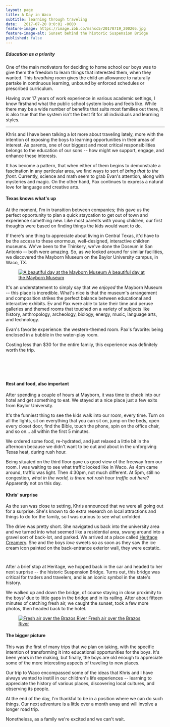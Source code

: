 ```yaml
---
layout: page
title: A Day in Waco
subtitle: learning through traveling
date:   2017-07-20 0:0:01 -0600
feature-image: https://image.ibb.co/mshsc5/20170719_200205.jpg
feature-image-alt: Sunset behind the historic Suspension Bridge
published: false
---
```

##### Education as a priority
One of the main motivators for deciding to home school our boys was to give them the freedom to learn things that interested them, when they wanted. This _breathing room_ gives the child an allowance to naturally partake in continuous learning, unbound by enforced schedules or prescribed curriculum.

Having over 17 years of work experience in various academic  settings, I know firsthand what the public school system looks and feels like. While there may be a wide number of benefits that suits most families out there, it is also true that the system isn't the best fit for all individuals and learning styles.

<hr class="divider_elipses">

Khris and I have been talking a lot more about traveling lately, more with the intention of exposing the boys to learning opportunities in their areas of interest. As parents, one of our biggest and most critical responsibilities belongs to the education of our sons -- how might we support, engage, and enhance these interests.

It has become a pattern, that when either of them begins to demonstrate a fascination in any particular area, we find ways to sort of _bring that to the front_. Currently, science and math seem to grab Evan's attention, along with mysteries and magic. On the other hand, Pax continues to express a natural love for language and creative arts.


#### Texas knows what's up
At the moment, I'm in transition between companies; this gave us the perfect opportunity to plan a quick staycation to get out of town and experience something new. Like most parents with young children, our first thoughts were based on finding things the kids would want to do.

If there's one thing to appreciate about living in Central Texas, it'd have to be the access to these enormous, well-designed, interactive children museums. We've been to the Thinkery, we've done the Doseum in San Antonio -- both were amazing. So, as we looked around for similar facilities, we discovered the Mayborn Museum on the Baylor University campus, in Waco, TX.

<figure class="figure">
    <a class="figure_link" href="https://image.ibb.co/koadH5/20170719_150120.jpg">
      <img class="figure_image" src="https://image.ibb.co/koadH5/20170719_150120.jpg" alt="A beautiful day at the Mayborn Museum">
    <figurecaption class="figure_caption">A beautiful day at the Mayborn Museum</figurecaption>
  </a>
</figure>

It's an understatement to simply say that we _enjoyed_ the Mayborn Museum -- this place is incredible. What's nice is that the museum's arrangement and composition strikes the perfect balance between educational and interactive exhibits. Ev and Pax were able to take their time and peruse galleries and themed rooms that touched on a variety of subjects like history, anthropology, archeology, biology, energy, music, language arts, and technology.

Evan's favorite experience: the western-themed room. Pax's favorite: being enclosed in a bubble in the water-play room.

Costing less than $30 for the entire family, this experience was definitely worth the trip.

<div class="container_lg_nested">
  <div class="grid grid_thirds">
    <div class="grid_card">
      <figure class="figure">
        <a class="figure_link" href="https://image.ibb.co/bYu5x5/20170719_114441.jpg">
          <img class="figure_image" src="https://image.ibb.co/bYu5x5/20170719_114441.jpg" alt="">
        </a>
      </figure>
    </div>
    <div class="grid_card">
      <figure class="figure">
        <a class="figure_link" href="https://image.ibb.co/cnnQx5/20170719_135213.jpg">
          <img class="figure_image" src="https://image.ibb.co/cnnQx5/20170719_135213.jpg" alt="">
        </a>
      </figure>
    </div>
    <div class="grid_card">
      <figure class="figure">
        <a class="figure_link" href="https://image.ibb.co/moX3jk/20170719_144924.jpg">
          <img class="figure_image" src="https://image.ibb.co/moX3jk/20170719_144924.jpg" alt="">
        </a>
      </figure>
    </div>
  </div>
  <div class="grid grid_halves">
    <div class="grid_card">
      <figure class="figure">
        <a class="figure_link" href="https://image.ibb.co/bLn3jk/20170719_140722.jpg">
          <img class="figure_image" src="https://image.ibb.co/bLn3jk/20170719_140722.jpg" alt="">
        </a>
      </figure>
    </div>
    <div class="grid_card">
      <figure class="figure">
        <a class="figure_link" href="https://image.ibb.co/jiX3jk/20170719_143816.jpg">
          <img class="figure_image" src="https://image.ibb.co/jiX3jk/20170719_143816.jpg" alt="">
        </a>
      </figure>
    </div>
  </div>
</div>

#### Rest and food, also important
After spending a couple of hours at Mayborn, it was time to check into our hotel and get something to eat. We stayed at a nice place just a few exits from Baylor University.

It's the funniest thing to see the kids walk into our room, every time. Turn on all the lights, sit on everything that you can sit on, jump on the beds, open every closet door, find the Bible, touch the phone, spin on the office chair, and so on... all within the first 5 minutes.

We ordered some food, re-hydrated, and just relaxed a little bit in the afternoon because we didn't want to be out and about in the unforgiving Texas heat, during rush hour.

Being situated on the third floor gave us good view of the freeway from our room. I was waiting to see what traffic looked like in Waco. As 4pm came around, traffic was light. Then 4:30pm, not much different. At 5pm, still no congestion, _what in the world, is there not rush hour traffic out here?_ Apparently not on this day.

#### Khris' surprise
As the sun was close to setting, Khris announced that we were all going out for a surprise. She's known to do extra research on local attractions and things to do for the family, so I was curious to see what unfolded.

The drive was pretty short. She navigated us back into the university area and we turned into what seemed like a residential area, swung around into a gravel sort of back-lot, and parked. We arrived at a place called [Heritage Creamery](http://www.heritagecreamery.com/). She and the boys _love_ sweets so as soon as they saw the ice cream icon painted on the back-entrance exterior wall, they were ecstatic.

<div class="container_lg_nested">
  <div class="grid grid_halves">
    <div class="grid_card">
      <figure class="figure">
        <a class="figure_link" href="https://image.ibb.co/n9Y9Pk/20170719_192315.jpg">
          <img class="figure_image" src="https://image.ibb.co/n9Y9Pk/20170719_192315.jpg" alt="">
        </a>
      </figure>
    </div>
    <div class="grid_card">
      <figure class="figure">
        <a class="figure_link" href="https://image.ibb.co/fFHfVQ/20170719_192353.jpg">
          <img class="figure_image" src="https://image.ibb.co/fFHfVQ/20170719_192353.jpg" alt="">
        </a>
      </figure>
    </div>
  </div>
</div>

After a brief stop at Heritage, we hopped back in the car and headed to her next surprise -- the historic Suspension Bridge. Turns out, this bridge was critical for traders and travelers, and is an iconic symbol in the state's history.

We walked up and down the bridge, of course staying in close proximity to the boys' due to little gaps in the bridge and in its railing. After about fifteen minutes of catching fresh air, we caught the sunset, took a few more photos, then headed back to the hotel.

<figure class="figure">
    <a class="figure_link" href="https://image.ibb.co/hakCc5/20170719_195952.jpg">
      <img class="figure_image" src="https://image.ibb.co/hakCc5/20170719_195952.jpg" alt="Fresh air over the Brazos River">
    <figurecaption class="figure_caption">Fresh air over the Brazos River</figurecaption>
  </a>
</figure>

#### The bigger picture
This was the first of many trips that we plan on taking, with the specific intention of transforming it into educational opportunities for the boys. It's been years in the making, but finally, the boys are old enough to appreciate some of the more interesting aspects of traveling to new places.

Our trip to Waco encompassed some of the ideas that Khris and I have always wanted to instill in our children's life experiences -- learning to appreciate the history of various places, discovering local cultures, and observing its people.

At the end of the day, I'm thankful to be in a position where we can do such things. Our next adventure is a little over a month away and will involve a longer road trip.

Nonetheless, as a family we're excited and we can't wait.
